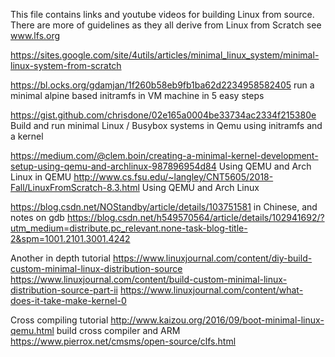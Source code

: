 This file contains links and youtube videos for building Linux from source.
There are more of guidelines as they all derive from Linux from Scratch see www.lfs.org


https://sites.google.com/site/4utils/articles/minimal_linux_system/minimal-linux-system-from-scratch

https://bl.ocks.org/gdamjan/1f260b58eb9fb1ba62d2234958582405    run a minimal alpine based initramfs in VM machine
in 5 easy steps

https://gist.github.com/chrisdone/02e165a0004be33734ac2334f215380e  Build and run minimal Linux / Busybox systems in Qemu using initramfs and a kernel

https://medium.com/@clem.boin/creating-a-minimal-kernel-development-setup-using-qemu-and-archlinux-987896954d84  Using QEMU and Arch Linux in QEMU
http://www.cs.fsu.edu/~langley/CNT5605/2018-Fall/LinuxFromScratch-8.3.html  Using QEMU and Arch Linux

https://blog.csdn.net/NOStandby/article/details/103751581  in Chinese, and notes on gdb
https://blog.csdn.net/h549570564/article/details/102941692/?utm_medium=distribute.pc_relevant.none-task-blog-title-2&spm=1001.2101.3001.4242

Another in depth tutorial
https://www.linuxjournal.com/content/diy-build-custom-minimal-linux-distribution-source
https://www.linuxjournal.com/content/build-custom-minimal-linux-distribution-source-part-ii
https://www.linuxjournal.com/content/what-does-it-take-make-kernel-0

Cross compiling tutorial
http://www.kaizou.org/2016/09/boot-minimal-linux-qemu.html  build cross compiler and ARM
https://www.pierrox.net/cmsms/open-source/clfs.html  


